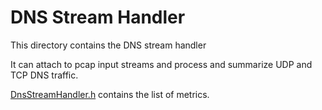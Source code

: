 # DNS Stream Handler

This directory contains the DNS stream handler

It can attach to pcap input streams and process and summarize UDP and TCP DNS traffic.

[DnsStreamHandler.h](DnsWireStreamHandler.h) contains the list of metrics.
